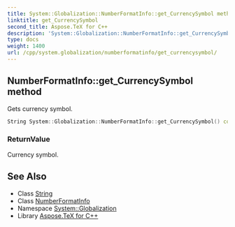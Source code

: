 ```yaml
---
title: System::Globalization::NumberFormatInfo::get_CurrencySymbol method
linktitle: get_CurrencySymbol
second_title: Aspose.TeX for C++
description: 'System::Globalization::NumberFormatInfo::get_CurrencySymbol method. Gets currency symbol in C++.'
type: docs
weight: 1400
url: /cpp/system.globalization/numberformatinfo/get_currencysymbol/
---
```

## NumberFormatInfo::get_CurrencySymbol method


Gets currency symbol.

```cpp
String System::Globalization::NumberFormatInfo::get_CurrencySymbol() const
```


### ReturnValue

Currency symbol.

## See Also

* Class [String](../../../system/string/)
* Class [NumberFormatInfo](../)
* Namespace [System::Globalization](../../)
* Library [Aspose.TeX for C++](../../../)
